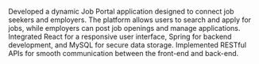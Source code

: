 Developed a dynamic Job Portal application designed to connect job seekers and employers. The platform allows users to search and apply for jobs, while employers can post job openings and manage applications. Integrated React for a responsive user interface, Spring for backend development, and MySQL for secure data storage. Implemented RESTful APIs for smooth communication between the front-end and back-end.
